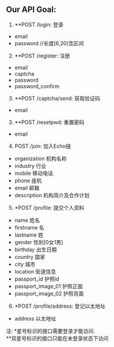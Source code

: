 ## Our API Goal:
1. **POST /login: 登录
  - email
  - password //长度[6,20]含区间
  
2. **POST /register: 注册
  - email
  - captcha 
  - password
  - password_confirm
  
3. **POST /captcha/send: 获取验证码
  - email
  
3. **POST /resetpwd: 重置密码
  - email

4. POST /join: 加入Echo链
  - organization 机构名称
  - industry 行业
  - mobile 移动电话
  - phone 座机
  - email 邮箱
  - description 机构简介及合作计划

5. *POST /profile: 提交个人资料
  - name 姓名
  - firstname 名
  - lastname 姓
  - gender 性别[0女1男]
  - birthday 出生日期 
  - country 国家
  - city 城市
  - location 街道信息
  - passport_id 护照id
  - passport_image_01 护照正面
  - passport_image_02 护照背面

6. *POST /profile/address: 登记以太地址
  - address 以太地址
  
注: *星号标识的接口需要登录才能访问.  
**双星号标识的接口只能在未登录状态下访问